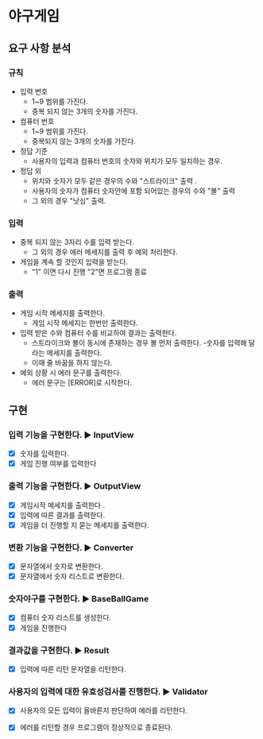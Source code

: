 #  야구게임 

##  요구 사항 분석

### 규칙

- 입력 번호
    - 1~9 범위를 가진다.
    - 중복 되지 않는 3개의 숫자를 가진다.
- 컴퓨터 번호
    - 1~9 범위를 가진다.
    - 중복되지 않는 3개의 숫자를 가진다.
- 정답 기준
    - 사용자의 입력과 컴퓨터 번호의 숫자와 위치가 모두 일치하는 경우.
- 정답 외
    - 위치와 숫자가 모두 같은 경우의 수와 "스트라이크" 출력 .
    - 사용자의 숫자가 컴퓨터 숫자안에 포함 되어있는 경우의 수와 "볼" 출력
    - 그 외의 경우 "낫싱" 출력.

### 입력

- 중복 되지 않는 3자리 수를 입력 받는다.
    - 그 외의 경우 에러 메세지를 출력 후 예외 처리한다.
- 게임을 계속 할 것인지 입력을 받는다.
  - "1" 이면 다시 진행 "2"면 프로그램 종료


### 출력

- 게임 시작 메세지를 출력한다.
  - 게임 시작 메세지는 한번만 출력한다.
- 입력 받은 수와 컴퓨터 수를 비교하여 결과는 출력한다.
    - 스트라이크와 볼이 동시에 존재하는 경우 볼 먼저 출력한다.
-숫자를 입력해 달라는 메세지를 출력한다.
    - 이때 줄 바꿈을 하지 않는다.
- 예외 상황 시 에러 문구를 출력한다.
    - 에러 문구는 [ERROR]로 시작한다.


## 구현

### 입력 기능을 구현한다. ▶️️ InputView

- [x] 숫자를 입력한다.
- [x] 게임 진행 여부를 입력한다

### 출력 기능을 구현한다. ▶️ OutputView

- [x] 게임시작 메세지를 출력한다 .
- [x] 입력에 따른 결과를 출력한다.
- [x] 게임을 더 진행할 지 묻는 메세지를 출력한다.

### 변환 기능을 구현한다. ▶️ Converter

- [x] 문자열에서 숫자로 변환한다.
- [x] 문자열에서 숫자 리스트로 변환한다.

### 숫자야구를 구현한다. ▶️ BaseBallGame

- [x] 컴퓨터 숫자 리스트를 생성한다.
- [x] 게임을 진행한다

### 결과값을 구현한다. ▶️ Result

- [x] 입력에 따른 리턴 문자열을 리턴한다.

### 사용자의 입력에 대한 유효성검사를 진행한다. ▶️ Validator

- [x] 사용자의 모든 입력이 올바른지 판단하여 에러를 리턴한다.
- [x] 에러를 리턴할 경우 프로그램이 정상적으로 종료된다.





